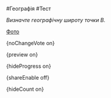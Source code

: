 #Географія #Тест

*Визначте географічну широту точки В.*

[Фото](https://zno.osvita.ua//doc/images/znotest/126/12694/49-52.jpg)

{noChangeVote on}

{preview on}

{hideProgress on}

{shareEnable off}

{hideCount on}

